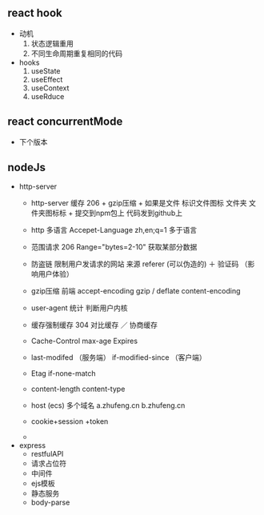 ## react hook

- 动机
  1. 状态逻辑重用
  2. 不同生命周期重复相同的代码
- hooks
  1. useState
  2. useEffect
  3. useContext
  4. useRduce

## react concurrentMode 

- 下个版本
  

## nodeJs

- http-server
    -  http-server 缓存  206 + gzip压缩 + 如果是文件 标识文件图标 文件夹 文件夹图标标  + 提交到npm包上 代码发到github上
    - http 多语言 Accepet-Language zh,en;q=1 多于语言 
    - 范围请求 206 Range="bytes=2-10" 获取某部分数据
    - 防盗链 限制用户发请求的网站 来源 referer (可以伪造的) ＋ 验证码 （影响用户体验）
    - gzip压缩 前端 accept-encoding gzip / deflate   content-encoding
    - user-agent 统计 判断用户内核
    - 缓存强制缓存    304  对比缓存 ／ 协商缓存 
    -    Cache-Control max-age Expires
    -    last-modifed （服务端） if-modified-since （客户端）
    -    Etag   if-none-match

    - content-length content-type

    - host (ecs)  多个域名 a.zhufeng.cn  b.zhufeng.cn
    - cookie+session +token
    - 
- express
    - restfulAPI
    - 请求占位符
    - 中间件
    - ejs模板
    - 静态服务
    - body-parse